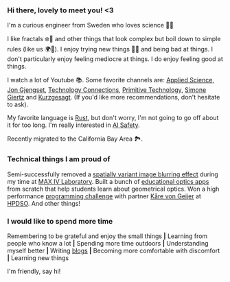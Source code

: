 ### Hi there, lovely to meet you! <3

I'm a curious engineer from Sweden who loves science 🧬💥

I like fractals ❄️🐚 and other things that look complex but boil down to simple rules (like us 🌍🌌). I enjoy trying new things 🏄‍♂️ and being bad at things. I don't particularly enjoy feeling mediocre at things. I do enjoy feeling good at things.

I watch a lot of Youtube 📚. Some favorite channels are: [Applied Science](https://www.youtube.com/@AppliedScience), [Jon Gjengset](https://www.youtube.com/@jonhoo), [Technology Connections](https://www.youtube.com/@TechnologyConnections), [Primitive Technology](https://www.youtube.com/@primitivetechnology9550), [Simone Giertz](https://www.youtube.com/@simonegiertz) and [Kurzgesagt](https://www.youtube.com/@kurzgesagt). (If you'd like more recommendations, don't hesitate to ask).

My favorite language is [Rust](https://www.rust-lang.org/), but don't worry, I'm not going to go off about it for too long. I'm really interested in [AI Safety](https://aisafety.info/).

Recently migrated to the California Bay Area 🏞️.

### Technical things I am proud of

Semi-successfully removed a [spatially variant image blurring effect](https://docs.google.com/presentation/d/1YxanN78k-4-meaG0Hsz92i-d0j8HfYl1H4cdfQf7ZUo/edit?usp=sharing) during my time at [MAX IV Laboratory](https://www.maxiv.lu.se/). Built a bunch of [educational optics apps](https://openopticsmodule.com/) from scratch that help students learn about geometrical optics. Won a high performance [programming challenge](https://github.com/KvGeijer/SamKo-HPDSO22-Stockholm-Challenge) with partner [Kåre von Geijer](https://karevongeijer.com/) at [HPDSO](https://www.hyperightdataclub.com/hp-data-science-open-stockholm/). And other things!

### I would like to spend more time
Remembering to be grateful and enjoy the small things **|** Learning from people who know a lot **|** Spending more time outdoors **|** Understanding myself better **|** Writing [blogs](https://samuelselleck.com) **|**  Becoming more comfortable with discomfort **|** Learning new things

I'm friendly, say hi!
